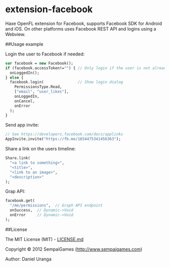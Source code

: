 # extension-facebook
Haxe OpenFL extension for Facebook, supports Facebook SDK for Android and iOS. On other platforms uses Facebook REST API and logins using a Webview.

##Usage example

Login the user to Facebook if needed:
```Haxe
var facebook = new Facebook();
if (facebook.accessToken!="") { // Only login if the user is not already logged in
  onLoggedIn();
} else {
  facebook.login(               // Show login dialog
    PermissionsType.Read,
    ["email", "user_likes"],
    onLoggedIn,
    onCancel,
    onError
  );
}
```

Send app invite:
```Haxe
// See https://developers.facebook.com/docs/applinks
AppInvite.invite("https://fb.me/1654475341456363");
```

Share a link on the users timeline:
```Haxe
Share.link(
  "<a link to something>",
  "<title>",
  "<link to an image>",
  "<description>"
);
```

Grap API:
```Haxe
facebook.get(
  "/me/permissions",  // Graph API endpoint
  onSuccess,  // Dynamic->Void
  onError     // Dynamic->Void
);
```

##License

The MIT License (MIT) - [LICENSE.md](LICENSE.md)

Copyright &copy; 2012 SempaiGames (http://www.sempaigames.com)

Author: Daniel Uranga

